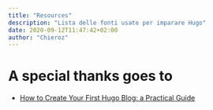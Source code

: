 ```yaml
---
title: "Resources"
description: "Lista delle fonti usate per imparare Hugo"
date: 2020-09-12T11:47:42+02:00
author: "Chieroz"
---
```


# A special thanks goes to

- [How to Create Your First Hugo Blog: a Practical Guide](https://www.freecodecamp.org/news/your-first-hugo-blog-a-practical-guide/)
